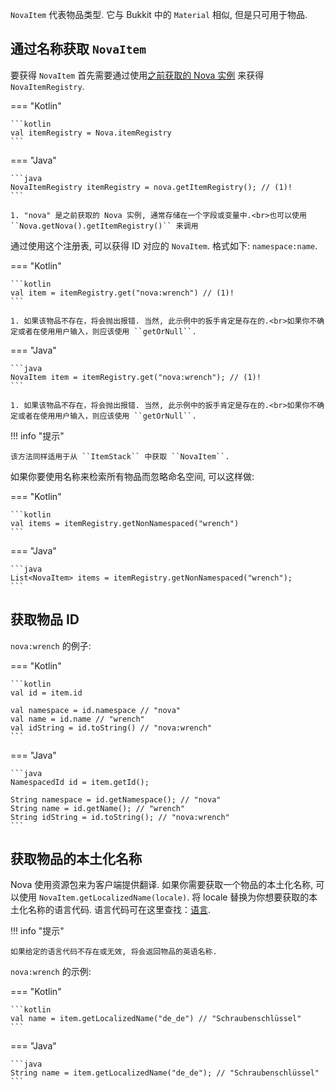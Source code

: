 ``NovaItem`` 代表物品类型. 它与 Bukkit 中的 ``Material`` 相似, 但是只可用于物品.

## 通过名称获取 ``NovaItem``

要获得 ``NovaItem`` 首先需要通过使用[之前获取的 Nova 实例](../index.md) 来获得 ``NovaItemRegistry``.

=== "Kotlin"

    ```kotlin
    val itemRegistry = Nova.itemRegistry
    ```

=== "Java"

    ```java
    NovaItemRegistry itemRegistry = nova.getItemRegistry(); // (1)!
    ```

    1. "nova" 是之前获取的 Nova 实例, 通常存储在一个字段或变量中.<br>也可以使用 ``Nova.getNova().getItemRegistry()`` 来调用

通过使用这个注册表, 可以获得 ID 对应的 ``NovaItem``. 格式如下: ``namespace:name``.

=== "Kotlin"

    ```kotlin
    val item = itemRegistry.get("nova:wrench") // (1)!
    ```

    1. 如果该物品不存在，将会抛出报错. 当然, 此示例中的扳手肯定是存在的.<br>如果你不确定或者在使用用户输入，则应该使用 ``getOrNull``.

=== "Java"

    ```java
    NovaItem item = itemRegistry.get("nova:wrench"); // (1)!
    ```

    1. 如果该物品不存在，将会抛出报错. 当然, 此示例中的扳手肯定是存在的.<br>如果你不确定或者在使用用户输入，则应该使用 ``getOrNull``.


!!! info "提示"

    该方法同样适用于从 ``ItemStack`` 中获取 ``NovaItem``.

如果你要使用名称来检索所有物品而忽略命名空间, 可以这样做:

=== "Kotlin"

    ```kotlin
    val items = itemRegistry.getNonNamespaced("wrench")
    ```

=== "Java"

    ```java
    List<NovaItem> items = itemRegistry.getNonNamespaced("wrench");
    ```

## 获取物品 ID

``nova:wrench`` 的例子:

=== "Kotlin"

    ```kotlin
    val id = item.id
    
    val namespace = id.namespace // "nova"
    val name = id.name // "wrench"
    val idString = id.toString() // "nova:wrench"
    ```

=== "Java"

    ```java
    NamespacedId id = item.getId();

    String namespace = id.getNamespace(); // "nova"
    String name = id.getName(); // "wrench"
    String idString = id.toString(); // "nova:wrench"
    ```

## 获取物品的本土化名称

Nova 使用资源包来为客户端提供翻译. 如果你需要获取一个物品的本土化名称, 可以使用 ``NovaItem.getLocalizedName(locale)``. 将 locale 替换为你想要获取的本土化名称的语言代码.
语言代码可在这里查找：[语言](https://wiki.biligame.com/mc/%E8%AF%AD%E8%A8%80).

!!! info "提示"

    如果给定的语言代码不存在或无效, 将会返回物品的英语名称.

``nova:wrench`` 的示例:

=== "Kotlin"

    ```kotlin
    val name = item.getLocalizedName("de_de") // "Schraubenschlüssel"
    ```

=== "Java"

    ```java
    String name = item.getLocalizedName("de_de"); // "Schraubenschlüssel"
    ```